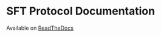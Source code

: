 # SFT Protocol Documentation

Available on [ReadTheDocs](https://sft-protocol.readthedocs.io/en/latest/)
